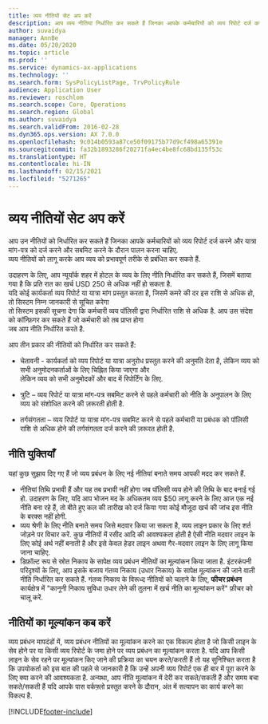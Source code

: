 ```yaml
---
title: व्यय नीतियों सेट अप करें
description: आप व्यय नीतियां निर्धारित कर सकते हैं जिनका आपके कर्मचारियों को व्यय रिपोर्ट दर्ज करने और Microsoft Dynamics 365 Finance में यात्रा आवश्यकताएं दर्ज करने और सबमिट करने के दौरान पालन करना चाहिए.
author: suvaidya
manager: AnnBe
ms.date: 05/20/2020
ms.topic: article
ms.prod: ''
ms.service: dynamics-ax-applications
ms.technology: ''
ms.search.form: SysPolicyListPage, TrvPolicyRule
audience: Application User
ms.reviewer: roschlom
ms.search.scope: Core, Operations
ms.search.region: Global
ms.author: suvaidya
ms.search.validFrom: 2016-02-28
ms.dyn365.ops.version: AX 7.0.0
ms.openlocfilehash: 9c014b0593a87ce50f09175b77d9cf498a65391e
ms.sourcegitcommit: fa32b1893286f20271fa4ec4be8fc68bd135f53c
ms.translationtype: HT
ms.contentlocale: hi-IN
ms.lasthandoff: 02/15/2021
ms.locfileid: "5271265"
---
```

# <a name="set-up-expense-policies"></a>व्यय नीतियों सेट अप करें

आप उन नीतियों को निर्धारित कर सकते हैं जिनका आपके कर्मचारियों को व्यय रिपोर्ट दर्ज करने और यात्रा मांग-पत्र को दर्ज करने और सबमिट करने के दौरान पालन करना चाहिए.         
व्यय नीतियों को लागू करके आप व्यय को प्रभावपूर्ण तरीके से प्रबंधित कर सकते हैं.         

उदाहरण के लिए, आप न्यूयॉर्क शहर में होटल के व्यय के लिए नीति निर्धारित कर सकते हैं, जिसमें बताया गया है कि प्रति रात का खर्च USD 250 से अधिक नहीं हो सकता है.       
यदि कोई कार्यकर्ता व्यय रिपोर्ट या यात्रा मांग प्रस्तुत करता है, जिसमें कमरे की दर इस राशि से अधिक हो, तो सिस्टम निम्न जानकारी से सूचित करेगा        
तो सिस्टम इसकी सूचना देगा कि कर्मचारी व्यय पॉलिसी द्वारा निर्धारित राशि से अधिक है. आप उस संदेश को कॉन्फ़िगर कर सकते हैं जो कर्मचारी को तब प्राप्त होगा        
जब आप नीति निर्धारित करते है.      
        
आप तीन प्रकार की नीतियों को निर्धारित कर सकते हैं:         
        
- चेतावनी - कार्यकर्ता को व्यय रिपोर्ट या यात्रा अनुरोध प्रस्तुत करने की अनुमति देता है, लेकिन व्यय को सभी अनुमोदनकर्ताओं के लिए चिह्नित किया जाएगा और        
  लेकिन व्यय को सभी अनुमोदकों और बाद में रिपोर्टिंग के लिए.        

- त्रुटि – व्यय रिपोर्ट या यात्रा मांग-पत्र सबमिट करने से पहले कर्मचारी को नीति के अनुपालन के लिए व्यय को संशोधित करने की ज़रूरती होती है.       
 
 - तर्गसंगतता – व्यय रिपोर्ट या यात्रा मांग-पत्र सबमिट करने से पहले कर्मचारी या प्रबंधक को पॉलिसी राशि से अधिक होने की तर्गसंगतता दर्ज करने की ज़रूरत होती है.        

## <a name="policy-tips"></a>नीति युक्तियाँ
यहां कुछ सुझाव दिए गए हैं जो व्यय प्रबंधन के लिए नई नीतियां बनाते समय आपकी मदद कर सकते हैं. 
* नीतियां तिथि प्रभावी हैं और यह तब प्रभावी नहीं होगा जब पॉलिसी व्यय होने की तिथि के बाद बनाई गई हो. उदाहरण के लिए, यदि आप भोजन मद के अधिकतम व्यय $50 लागू करने के लिए आज एक नई नीति बना रहे हैं, तो बीते हुए कल की तारीख को दर्ज किया गया कोई मौजूदा खर्च की जांच इस नीति के बरक्स नहीं होगी.
* व्यय श्रेणी के लिए नीति बनाते समय जिसे मदवार किया जा सकता है, व्यय लाइन प्रकार के लिए शर्त जोड़ने पर विचार करें. कुछ नीतियों में रसीद आदि की आवश्यकता होती है ऐसी नीति मदवार लाइन के लिए कोई अर्थ नहीं बनाती है और इसे केवल हेडर लाइन अथवा गैर-मदवार लाइन के लिए लागू किया जाना चाहिए. 
* डिफ़ॉल्ट रूप से स्रोत निकाय के सापेक्ष व्यय प्रबंधन नीतियों का मूल्यांकन किया जाता है. इंटरकंपनी परिदृश्यों के लिए, आप इसके बजाय गंतव्य निकाय (उधार निकाय) के सापेक्ष मूल्यांकन की जाने वाली नीति निर्धारित कर सकते हैं. गंतव्य निकाय के विरूध्द नीतियों को चलाने के लिए, **फीचर प्रबंधन** कार्यक्षेत्र में "कानूनी निकाय सुविधा उधार लेने की तुलना में खर्च नीति का मूल्यांकन करें" फ़ीचर को चालू करें.

## <a name="when-to-evaluate-policies"></a>नीतियों का मूल्यांकन कब करें

व्यय प्रबंधन मापदंडों में, व्यय प्रबंधन नीतियों का मूल्यांकन करने का एक विकल्प होता है जो किसी लाइन के सेव होने पर या किसी व्यय रिपोर्ट के जमा होने पर व्यय प्रबंधन का मूल्यांकन करता है. यदि आप किसी लाइन के सेव रहने पर मूल्यांकन किए जाने की प्रक्रिया का चयन करते/करती हैं तो यह सुनिश्चित करता है कि उपयोकर्ता को इस बात की पहले से जानकारी है कि उन्हें अपनी व्यय रिपोर्ट एक ही बार में पूरा करने के लिए क्या करने की आवश्यकता है. अन्यथा, आप नीति मूल्यांकन में देरी कर सकते/सकती हैं और समय बचा सकते/सकती हैं यदि आपके पास वर्कफ़्लो प्रस्तुत करने के दौरान, अंत में सत्यापन का कार्य करने का विकल्प है.


[!INCLUDE[footer-include](../includes/footer-banner.md)]